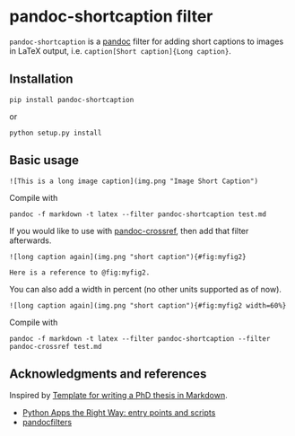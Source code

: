 # pandoc-shortcaption filter

`pandoc-shortcaption` is a [pandoc](http://pandoc.org/) filter for adding short captions to images in LaTeX output, i.e. `caption[Short caption]{Long caption}`.

## Installation

~~~
pip install pandoc-shortcaption
~~~

or

~~~
python setup.py install
~~~

## Basic usage

~~~
![This is a long image caption](img.png "Image Short Caption")
~~~

Compile with
~~~
pandoc -f markdown -t latex --filter pandoc-shortcaption test.md
~~~

If you would like to use with [pandoc-crossref](https://github.com/lierdakil/pandoc-crossref), then add that filter afterwards.

~~~
![long caption again](img.png "short caption"){#fig:myfig2}

Here is a reference to @fig:myfig2.
~~~

You can also add a width in percent (no other units supported as of now).

~~~
![long caption again](img.png "short caption"){#fig:myfig2 width=60%}
~~~


Compile with

~~~
pandoc -f markdown -t latex --filter pandoc-shortcaption --filter pandoc-crossref test.md
~~~


## Acknowledgments and references

Inspired by [Template for writing a PhD thesis in Markdown](https://github.com/tompollard/phd_thesis_markdown).

* [Python Apps the Right Way: entry points and scripts](https://chriswarrick.com/blog/2014/09/15/python-apps-the-right-way-entry_points-and-scripts/)
*  [pandocfilters](https://github.com/jgm/pandocfilters)

